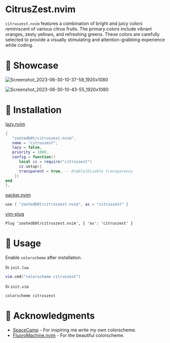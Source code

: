 # CitrusZest.nvim

`citruszest.nvim` features a combination of bright and juicy colors reminiscent of various citrus fruits. The primary colors include vibrant oranges, zesty yellows, and refreshing greens. These colors are carefully selected to provide a visually stimulating and attention-grabbing experience while coding.

# 🤞 Showcase
![Screenshot_2023-06-30-10-37-59_1920x1080](https://github.com/zootedb0t/citruszest.nvim/assets/62596687/a4ec80a0-7321-4b04-80fa-f5867b32880c)

![Screenshot_2023-06-30-10-43-55_1920x1080](https://github.com/zootedb0t/citruszest.nvim/assets/62596687/095b5c2e-8f67-41b1-841f-9e222e9f39bf)

# 👏 Installation

[lazy.nvim](https://github.com/folke/lazy.nvim)

```lua
{
   "zootedb0t/citruszest.nvim",
   name = "citruszest",
   lazy = false,
   priority = 1000,
   config = function()
      local cz = require("citruszest")
      cz.setup({
      transparent = true, -- Enable/Disable transparency
    })
end
},
```

[packer.nvim](https://github.com/wbthomason/packer.nvim)

```lua
use { "zootedb0t/citruszest.nvim", as = "citruszest" }
```

[vim-plug](https://github.com/junegunn/vim-plug)

```viml
Plug 'zootedb0t/citruszest.nvim', { 'as': 'citruszest' }
```

# 👀 Usage

Enable `colorscheme` after installation.

In `init.lua`

```lua
vim.cmd("colorscheme citruszest")
```

In `init.vim`

```viml
colorscheme citruszest
```

# 🙏 Acknowledgments

- [SpaceCamp](https://github.com/jaredgorski/SpaceCamp) - For inspiring me write my own colorscheme.
- [FluoroMachine.nvim](https://github.com/maxmx03/FluoroMachine.nvim) - For the beautiful colorscheme.
